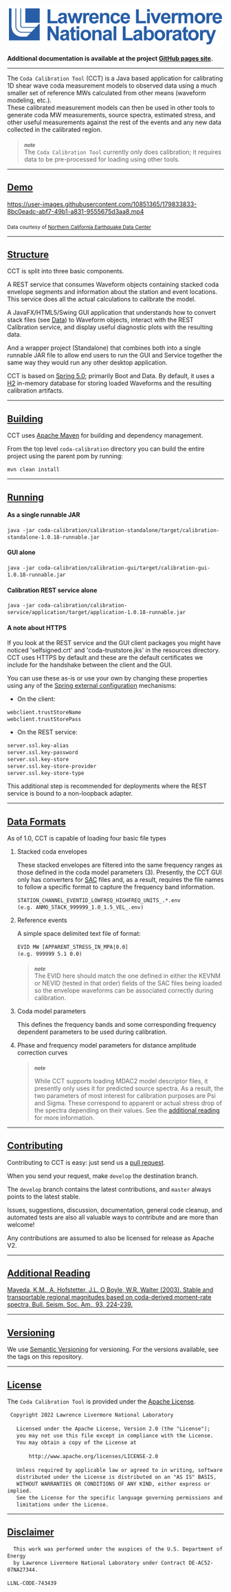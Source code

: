 ![Livermore logo](llnl-logo.gif)

**Additional documentation is available at the project [GitHub pages site](https://software.llnl.gov/coda-calibration-tool/).**

---

The `Coda Calibration Tool` (CCT) is a Java based application for calibrating 1D shear wave coda measurement models to observed data using a much smaller set of reference MWs calculated from other means (waveform modeling, etc.).
<br/>These calibrated measurement models can then be used in other tools to generate coda MW measurements, source spectra, estimated stress, and other useful measurements against the rest of the events and any new data collected in the calibrated region.

> **_<sub>note</sub>_** <br/>
> The `Coda Calibration Tool` currently only does calibration; it requires data to be pre-processed for loading using other tools.

---

## [Demo](#demo)

https://user-images.githubusercontent.com/10851365/179833833-8bc0eadc-abf7-49b1-a831-9555675d3aa8.mp4

<sub>Data courtesy of [Northern California Earthquake Data Center](http://ncedc.org/)</sub>

---

## [Structure](#structure)

CCT is split into three basic components.

A REST service that consumes Waveform objects containing stacked coda envelope segments and information about the station and event locations. This service does all the actual calculations to calibrate the model.

A JavaFX/HTML5/Swing GUI application that understands how to convert stack files (see [Data](#data)) to Waveform objects, interact with the REST Calibration service, and display useful diagnostic plots with the resulting data.

And a wrapper project (Standalone) that combines both into a single runnable JAR file to allow end users to run the GUI and Service together the same way they would run any other desktop application.

CCT is based on [Spring 5.0](https://spring.io/); primarily Boot and Data. By default, it uses a [H2](http://www.h2database.com/html/main.html) in-memory database for storing loaded Waveforms and the resulting calibration artifacts.

---

## [Building](#building)

CCT uses [Apache Maven](https://maven.apache.org/) for building and dependency management.

From the top level `coda-calibration` directory you can build the entire project using the parent pom by running:

```shell
mvn clean install
```

---

## [Running](#running)

#### **As a single runnable JAR**

```shell
java -jar coda-calibration/calibration-standalone/target/calibration-standalone-1.0.18-runnable.jar
```

#### **GUI alone**

```shell
java -jar coda-calibration/calibration-gui/target/calibration-gui-1.0.18-runnable.jar
```

#### **Calibration REST service alone**

```shell
java -jar coda-calibration/calibration-service/application/target/application-1.0.18-runnable.jar
```

#### A note about HTTPS

If you look at the REST service and the GUI client packages you might have noticed 'selfsigned.crt' and 'coda-truststore.jks' in the resources directory. CCT uses HTTPS by default and these are the default certificates we include for the handshake between the client and the GUI.

You can use these as-is or use your own by changing these properties using any of the [Spring external configuration](https://docs.spring.io/spring-boot/docs/current/reference/html/boot-features-external-config.html) mechanisms:

- On the client:

```text
webclient.trustStoreName
webclient.trustStorePass
```

- On the REST service:

```text
server.ssl.key-alias
server.ssl.key-password
server.ssl.key-store
server.ssl.key-store-provider
server.ssl.key-store-type
```

This additional step is recommended for deployments where the REST service is bound to a non-loopback adapter.

---

## [Data Formats](#data)

As of 1.0, CCT is capable of loading four basic file types

1. Stacked coda envelopes

   These stacked envelopes are filtered into the same frequency ranges as those defined in the coda model parameters (3). Presently, the CCT GUI only has converters for [SAC](http://ds.iris.edu/ds/nodes/dmc/software/downloads/sac/) files and, as a result, requires the file names to follow a specific format to capture the frequency band information.

   ```text
   STATION_CHANNEL_EVENTID_LOWFREQ_HIGHFREQ_UNITS_.*.env
   (e.g. ANMO_STACK_999999_1.0_1.5_VEL_.env)
   ```

2. Reference events

   A simple space delimited text file of format:

   ```text
   EVID MW [APPARENT_STRESS_IN_MPA|0.0]
   (e.g. 999999 5.1 0.0)
   ```

   > **_<sub>note</sub>_** <br/>
   > The EVID here should match the one defined in either the KEVNM or NEVID (tested in that order) fields of the SAC files being loaded so the envelope waveforms can be associated correctly during calibration.

3. Coda model parameters

   This defines the frequency bands and some corresponding frequency dependent parameters to be used during calibration.
   ​

4. Phase and frequency model parameters for distance amplitude correction curves

   > **_<sub>note</sub>_** <br/>
   >
   > While CCT supports loading MDAC2 model descriptor files, it presently only uses it for predicted source spectra.
   > As a result, the two parameters of most interest for calibration purposes are Psi and Sigma. These correspond to apparent or actual stress drop of the spectra depending on their values.
   > See the [additional reading](#references) for more information.

---

## [Contributing](#contributing)

Contributing to CCT is easy: just send us a [pull request](https://help.github.com/articles/using-pull-requests/).

When you send your request, make `develop` the destination branch.

The `develop` branch contains the latest contributions, and `master` always points to the latest stable.

Issues, suggestions, discussion, documentation, general code cleanup, and automated tests are also all valuable ways to contribute and are more than welcome!

Any contributions are assumed to also be licensed for release as Apache V2.

---

## [Additional Reading](#references)

[Mayeda, K.M., A. Hofstetter, J.L. O Boyle, W.R. Walter (2003). Stable and transportable regional magnitudes based on coda-derived moment-rate spectra, Bull. Seism. Soc. Am., 93, 224-239.](http://bssa.geoscienceworld.org/content/93/1/224)

---

## [Versioning](#versioning)

We use [Semantic Versioning](http://semver.org/) for versioning. For the versions available, see the tags on this repository.

---

## [License](#license)

The `Coda Calibration Tool` is provided under the [Apache License](LICENSE.txt).

```text
 Copyright 2022 Lawrence Livermore National Laboratory

   Licensed under the Apache License, Version 2.0 (the "License");
   you may not use this file except in compliance with the License.
   You may obtain a copy of the License at

       http://www.apache.org/licenses/LICENSE-2.0

   Unless required by applicable law or agreed to in writing, software
   distributed under the License is distributed on an "AS IS" BASIS,
   WITHOUT WARRANTIES OR CONDITIONS OF ANY KIND, either express or implied.
   See the License for the specific language governing permissions and
   limitations under the License.
```

---

## [Disclaimer](#disclaimer)

```text
  This work was performed under the auspices of the U.S. Department of Energy
  by Lawrence Livermore National Laboratory under Contract DE-AC52-07NA27344.
```

`LLNL-CODE-743439`

